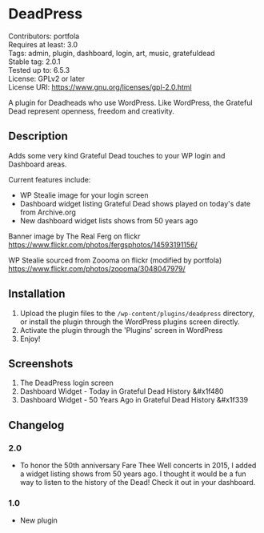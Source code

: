 # DeadPress
Contributors: portfola  
Requires at least: 3.0  
Tags: admin, plugin, dashboard, login, art, music, gratefuldead  
Stable tag: 2.0.1  
Tested up to: 6.5.3  
License: GPLv2 or later  
License URI: https://www.gnu.org/licenses/gpl-2.0.html  
  
A plugin for Deadheads who use WordPress. Like WordPress, the Grateful Dead represent openness, freedom and creativity.
  
## Description

Adds some very kind Grateful Dead touches to your WP login and Dashboard areas.

Current features include:

* WP Stealie image for your login screen  
* Dashboard widget listing Grateful Dead shows played on today's date from Archive.org  
* New dashboard widget lists shows from 50 years ago

Banner image by The Real Ferg on flickr  
https://www.flickr.com/photos/fergsphotos/14593191156/

WP Stealie sourced from Zoooma on flickr (modified by portfola)  
https://www.flickr.com/photos/zoooma/3048047979/

## Installation

1. Upload the plugin files to the `/wp-content/plugins/deadpress` directory, or install the plugin through the WordPress plugins screen directly.
1. Activate the plugin through the 'Plugins' screen in WordPress
1. Enjoy!

## Screenshots

1. The DeadPress login screen
1. Dashboard Widget - Today in Grateful Dead History &#x1f480  
1. Dashboard Widget - 50 Years Ago in Grateful Dead History &#x1f339    

## Changelog

### 2.0
* To honor the 50th anniversary Fare Thee Well concerts in 2015, I added a widget listing shows from 50 years ago. I thought it would be a fun way to listen to the history of the Dead! Check it out in your dashboard.

### 1.0
* New plugin